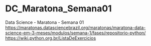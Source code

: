 # DC_Maratona_Semana01
Data Science - Maratona - Semana 01
https://maratonas.datasciencebrazil.org/maratonas/maratona-data-science-em-3-meses/modulos/semana-1/fases/repositorio-python/
https://wiki.python.org.br/ListaDeExercicios
